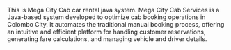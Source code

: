 This is Mega City Cab car rental java system.
Mega City Cab Services is a Java-based system developed to optimize cab booking operations in Colombo City. It automates the traditional manual booking process, offering an intuitive and efficient platform for handling customer reservations, generating fare calculations, and managing vehicle and driver details.
